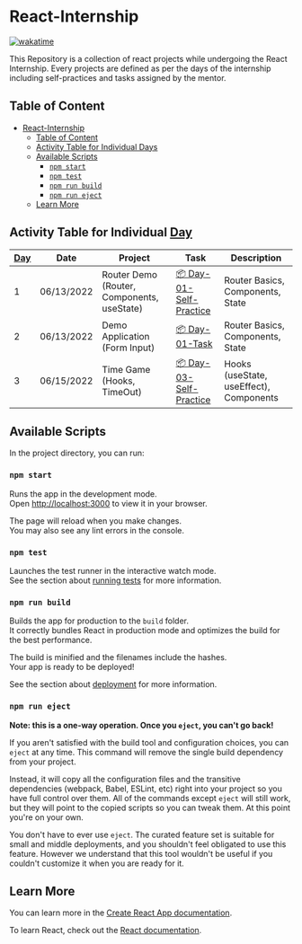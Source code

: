 # React-Internship

[![wakatime](https://wakatime.com/badge/user/31d076e5-7f32-41dd-b1a2-a772c1767c0c/project/263f7393-70b2-4bcf-b7f0-126106a4a97b.svg)](https://wakatime.com/badge/user/31d076e5-7f32-41dd-b1a2-a772c1767c0c/project/263f7393-70b2-4bcf-b7f0-126106a4a97b)

This Repository is a collection of react projects while undergoing the React Internship. Every projects are defined as per the days of the internship including self-practices and tasks assigned by the mentor.

## Table of Content

- [React-Internship](#react-internship)
  - [Table of Content](#table-of-content)
  - [Activity Table for Individual Days](#activity-table-for-individual-days)
  - [Available Scripts](#available-scripts)
    - [`npm start`](#npm-start)
    - [`npm test`](#npm-test)
    - [`npm run build`](#npm-run-build)
    - [`npm run eject`](#npm-run-eject)
  - [Learn More](#learn-more)

## Activity Table for Individual [Day](./Days/Readme.md)

| [Day](Days/Readme.md) | Date       | Project                                    | Task                                                             | Description                             |
| --------------------- | ---------- | ------------------------------------------ | ---------------------------------------------------------------- | --------------------------------------- |
| 1                     | 06/13/2022 | Router Demo (Router, Components, useState) | [📦 Day-01-Self-Practice](./Days/Day-01-Self-Practice/README.md) | Router Basics, Components, State        |
| 2                     | 06/13/2022 | Demo Application (Form Input)              | [📦 Day-01-Task](./Days/Day-01-Task/README.md)                   | Router Basics, Components, State        |
| 3                     | 06/15/2022 | Time Game (Hooks, TimeOut)                 | [📦 Day-03-Self-Practice](./Days/Day-03-Self-Practice/README.md) | Hooks (useState, useEffect), Components |

## Available Scripts

In the project directory, you can run:

### `npm start`

Runs the app in the development mode.\
Open [http://localhost:3000](http://localhost:3000) to view it in your browser.

The page will reload when you make changes.\
You may also see any lint errors in the console.

### `npm test`

Launches the test runner in the interactive watch mode.\
See the section about [running tests](https://facebook.github.io/create-react-app/docs/running-tests) for more information.

### `npm run build`

Builds the app for production to the `build` folder.\
It correctly bundles React in production mode and optimizes the build for the best performance.

The build is minified and the filenames include the hashes.\
Your app is ready to be deployed!

See the section about [deployment](https://facebook.github.io/create-react-app/docs/deployment) for more information.

### `npm run eject`

**Note: this is a one-way operation. Once you `eject`, you can't go back!**

If you aren't satisfied with the build tool and configuration choices, you can `eject` at any time. This command will remove the single build dependency from your project.

Instead, it will copy all the configuration files and the transitive dependencies (webpack, Babel, ESLint, etc) right into your project so you have full control over them. All of the commands except `eject` will still work, but they will point to the copied scripts so you can tweak them. At this point you're on your own.

You don't have to ever use `eject`. The curated feature set is suitable for small and middle deployments, and you shouldn't feel obligated to use this feature. However we understand that this tool wouldn't be useful if you couldn't customize it when you are ready for it.

## Learn More

You can learn more in the [Create React App documentation](https://facebook.github.io/create-react-app/docs/getting-started).

To learn React, check out the [React documentation](https://reactjs.org/).
